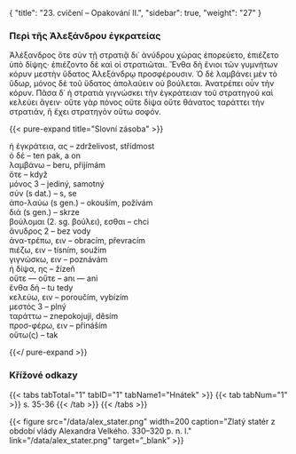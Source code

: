 {
"title": "23. cvičení – Opakování II.",
    "sidebar": true,
    "weight": "27"
}

### Περὶ τῆς Ἀλεξάνδρου ἐγκρατείας

Ἀλέξανδρος ὅτε σὺν τῇ στρατιᾷ δι᾿ ἀνύδρου χώρας ἐπορεύετο, ἐπιέζετο ὑπὸ δίψης· ἐπιέζοντο δὲ καὶ οἱ στρατιῶται. Ἔνθα δὴ ἔνιοι τῶν γυμνήτων κόρυν μεστὴν ὕδατος Ἀλεξάνδρῳ προσφέρουσιν. Ὁ δὲ λαμβάνει μὲν τὸ ὕδωρ, μόνος δὲ τοῦ ὕδατος ἀπολαύειν οὐ βούλεται. Ἀνατρέπει οὖν τὴν κόρυν. Πᾶσα δ᾽ ἡ στρατιὰ γιγνώσκει τὴν ἐγκράτειαν τοῦ στρατηγοῦ καὶ κελεύει ἄγειν· οὔτε γὰρ πόνος οὔτε δίψα οὔτε θάνατος ταράττει τὴν στρατιάν, ἣ ἔχει στρατηγὸν οὕτω σοφόν.

{{< pure-expand title="Slovní zásoba" >}}      

ἡ ἐγκράτεια, ας – zdrželivost, střídmost  
ὁ δέ – ten pak, a on  
λαμβάνω – beru, přijímám  
ὅτε – když   
μόνος 3 – jediný, samotný  
σύν (s dat.) – s, se   
ἀπο-λαύω (s gen.) – okouším, požívám  
διά (s gen.) – skrze   
βούλομαι (2. sg. βούλει), εσθαι – chci  
ἄνυδρος 2 – bez vody   
ἀνα-τρέπω, ειν – obracím, převracím  
πιέζω, ειν – tísním, soužim  
γιγνώσκω, ειν – poznávám  
ἡ δίψα, ης – žízeň   
οὔτε — οὔτε – anι — ani   
ἔνθα δή – tu tedy   
κελεύω, ειν – poroučím, vybízím  
μεστός 3 – plný   
ταράττω – znepokojuji, děsím  
προσ-φέρω, ειν – přináším   
οὕτω(ς) – tak 

{{</ pure-expand >}}

### Křížové odkazy

{{< tabs tabTotal="1" tabID="1" tabName1="Hnátek" >}}
{{< tab tabNum="1" >}}
s. 35-36
{{< /tab >}}
{{< /tabs >}}

{{< figure src="/data/alex_stater.png" width=200 caption="Zlatý statér z období vlády Alexandra Velkého. 330–320 p. n. l." link="/data/alex_stater.png" target=”_blank” >}}
